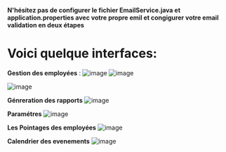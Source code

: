 **N'hésitez pas de configurer le fichier EmailService.java et application.properties avec votre propre emil et congigurer votre email validation en deux étapes**

# Voici quelque interfaces: 
**Gestion des employées** :
![image](https://github.com/user-attachments/assets/9f44480e-e81f-4022-8831-50c1ac8a9576)
![image](https://github.com/user-attachments/assets/272b2346-37fe-4abc-99b2-1c5254aa2761)

![image](https://github.com/user-attachments/assets/2c6d86d1-4692-4470-9a57-66b2c2ad5fa3)

**Génreration des rapports**
![image](https://github.com/user-attachments/assets/f2f8544a-a592-46e3-ba1c-008750c4e134)

**Paramétres**
![image](https://github.com/user-attachments/assets/e4b80a9b-e48e-4fe3-9547-3641a6c2cc83)

**Les Pointages des employées**
![image](https://github.com/user-attachments/assets/6f113d96-6a5f-42a4-86eb-bf02dd5fbd7f)

**Calendrier des evenements**
![image](https://github.com/user-attachments/assets/e8078ac2-6b50-4c88-8dad-9429432555d6)



